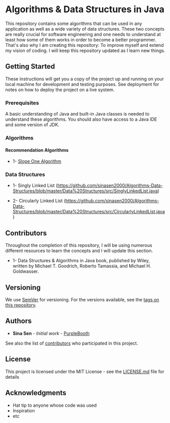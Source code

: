 # Algorithms & Data Structures in Java

This repository contains some algorithms that can be used in any application as well as a wide variety of data structures. These two concepts are really crucial for software engineering and one needs to understand at least how some of them works in order to become a better programmer. That's also why I am creating this repository: To improve myself and extend my vision of coding. I will keep this repository updated as I learn new things.

## Getting Started

These instructions will get you a copy of the project up and running on your local machine for development and testing purposes. See deployment for notes on how to deploy the project on a live system.

### Prerequisites

A basic understanding of Java and built-in Java classes is needed to understand these algorithms. You should also have access to a Java IDE and some version of JDK.

### Algorithms

#### Recommendation Algorithms
- 1- [Slope One Algorithm](https://github.com/sinasen2000/Algorithms-Data-Structures/blob/master/Algorithms/src/Recommendation/SlopeOne.java)


### Data Structures

- 1- Singly Linked List (https://github.com/sinasen2000/Algorithms-Data-Structures/blob/master/Data%20Structures/src/SinglyLinkedList.java)

- 2- Circularly Linked List (https://github.com/sinasen2000/Algorithms-Data-Structures/blob/master/Data%20Structures/src/CircularlyLinkedList.java)

## Contributors

Throughout the completion of this repository, I will be using numerous different resources to learn the concepts and I will update this section.

- 1- Data Structures & Algorithms in Java book, published by Wiley, written by Michael T. Goodrich, Roberto Tamassia, and Michael H. Goldwasser.


## Versioning

We use [SemVer](http://semver.org/) for versioning. For the versions available, see the [tags on this repository](https://github.com/your/project/tags). 

## Authors

* **Sina Sen** - *Initial work* - [PurpleBooth](https://github.com/sinasen2000)

See also the list of [contributors](https://github.com/your/project/contributors) who participated in this project.

## License

This project is licensed under the MIT License - see the [LICENSE.md](LICENSE.md) file for details

## Acknowledgments

* Hat tip to anyone whose code was used
* Inspiration
* etc

